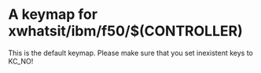 # A keymap for xwhatsit/ibm/f50/$(CONTROLLER)

This is the default keymap.
Please make sure that you set inexistent keys to KC_NO!
